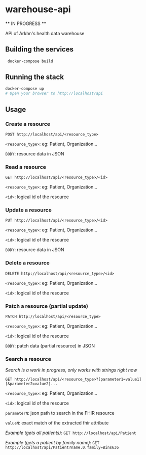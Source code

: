 # warehouse-api

** IN PROGRESS **

API of Arkhn's health data warehouse

## Building the services

```bash
 docker-compose build
```

## Running the stack

```bash
docker-compose up
# Open your browser to http://localhost/api
```

## Usage

### Create a resource
`POST http://localhost/api/<resource_type>` 

`<resource_type>`: eg: Patient, Organization...

`BODY`: resource data in JSON

### Read a resource
`GET http://localhost/api/<resource_type>/<id>` 

`<resource_type>`: eg: Patient, Organization...

`<id>`: logical id of the resource

### Update a resource
`PUT http://localhost/api/<resource_type>/<id>` 

`<resource_type>`: eg: Patient, Organization...

`<id>`: logical id of the resource

`BODY`: resource data in JSON

### Delete a resource
`DELETE http://localhost/api/<resource_type>/<id>` 

`<resource_type>`: eg: Patient, Organization...

`<id>`: logical id of the resource

### Patch a resource (partial update)
`PATCH http://localhost/api/<resource_type>` 

`<resource_type>`: eg: Patient, Organization...

`<id>`: logical id of the resource

`BODY`: patch data (partial resource) in JSON

### Search a resource

*Search is a work in progress, only works with strings right now*

`GET http://localhost/api/<resource_type>?[parameter1=value1][&parameter2=value2]...` 

`<resource_type>`: eg: Patient, Organization...

`<id>`: logical id of the resource

`parameterN`: json path to search in the FHIR resource

`valueN`: exact match of the extracted fhir attribute

_Example (gets all patients)_: `GET http://localhost/api/Patient`

_Example (gets a patient by family name)_: `GET http://localhost/api/Patient?name.0.family=Bins636`